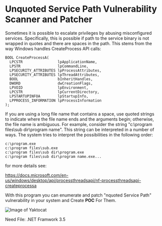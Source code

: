 Unquoted Service Path Vulnerability Scanner and Patcher
====================================

Sometimes it is possible to escalate privileges by abusing misconfigured services. 
Specifically, this is possible if path to the service binary is not wrapped in quotes and there are spaces in the path.
This stems from the way Windows handles CreateProcess API calls:
```
BOOL CreateProcessA(
  LPCSTR                lpApplicationName,
  LPSTR                 lpCommandLine,
  LPSECURITY_ATTRIBUTES lpProcessAttributes,
  LPSECURITY_ATTRIBUTES lpThreadAttributes,
  BOOL                  bInheritHandles,
  DWORD                 dwCreationFlags,
  LPVOID                lpEnvironment,
  LPCSTR                lpCurrentDirectory,
  LPSTARTUPINFOA        lpStartupInfo,
  LPPROCESS_INFORMATION lpProcessInformation
);
```
If you are using a long file name that contains a space, use quoted strings to indicate where the file name ends and the arguments begin; otherwise, the file name is ambiguous. For example, consider the string "c:\program files\sub dir\program name". This string can be interpreted in a number of ways. The system tries to interpret the possibilities in the following order:
```
c:\program.exe
c:\program files\sub.exe 
c:\program files\sub dir\program.exe
c:\program files\sub dir\program name.exe...
```
for more details see:

https://docs.microsoft.com/en-us/windows/desktop/api/processthreadsapi/nf-processthreadsapi-createprocessa

With this program you can enumerate and patch "nquoted Service Path" vulnerability in your system and Create **POC** For Them. 

![Image of Yaktocat](https://github.com/l4tr0d3ctism/UPSScanner/blob/master/USPSCANNER/bin/Release/program.jpg)

Need File: .NET Framwork 3.5
